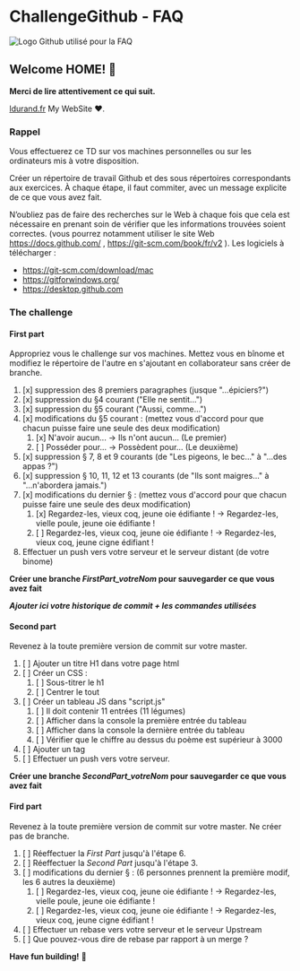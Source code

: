 # ChallengeGithub - FAQ

![Logo Github utilisé pour la FAQ](./ressources/github.jpg)

## Welcome HOME! 👋

**Merci de lire attentivement ce qui suit.**


[ldurand.fr](https://www.ldurand.fr) My WebSite ♥.



### Rappel

Vous effectuerez ce TD sur vos machines personnelles ou sur les ordinateurs mis à votre disposition. 

Créer un répertoire de travail Github et des sous répertoires correspondants aux exercices. 
À chaque étape, il faut commiter, avec un message explicite de ce que vous avez fait.

N’oubliez pas de faire des recherches sur le Web à chaque fois que cela est nécessaire en prenant soin de vérifier que les informations trouvées soient correctes. (vous pourrez notamment utiliser le site Web https://docs.github.com/ , https://git-scm.com/book/fr/v2 ).
Les logiciels à télécharger : 
* https://git-scm.com/download/mac
* https://gitforwindows.org/
* https://desktop.github.com

### The challenge

#### First part
Appropriez vous le challenge sur vos machines.
Mettez vous en bînome et modifiez le répertoire de l'autre en s'ajoutant en collaborateur sans créer de branche.

1. [x] suppression des 8 premiers paragraphes (jusque "...épiciers?")
2. [x] suppression du §4 courant ("Elle ne sentit...")
3. [x] suppression du §5 courant ("Aussi, comme...")
4. [x] modifications du §5 courant : (mettez vous d'accord pour que chacun puisse faire une seule des deux modification)
    1. [x] N'avoir aucun... -> Ils n'ont aucun... (Le premier)
    2. [ ] Posséder pour... -> Possèdent pour… (Le deuxième)
5. [x] suppression § 7, 8 et 9 courants (de "Les pigeons, le bec..." à "...des appas ?")
6. [x] suppression § 10, 11, 12 et 13 courants (de "Ils sont maigres..." à "...n'abordera jamais.")
7. [x] modifications du dernier § : (mettez vous d'accord pour que chacun puisse faire une seule des deux modification)
    1. [x] Regardez-les, vieux coq, jeune oie édifiante ! -> Regardez-les, vielle poule, jeune oie édifiante !
    2. [ ] Regardez-les, vieux coq, jeune oie édifiante ! -> Regardez-les, vieux coq, jeune cigne édifiant !
8. Effectuer un push vers votre serveur et le serveur distant (de votre binome)

**Créer une branche _FirstPart_votreNom_ pour sauvegarder ce que vous avez fait**

***Ajouter ici votre historique de commit + les commandes utilisées***

#### Second part

Revenez à la toute première version de commit sur votre master.

1. [ ] Ajouter un titre H1 dans votre page html
2. [ ] Créer un CSS :
    1. [ ] Sous-titrer le h1
    2. [ ] Centrer le tout
3. [ ] Créer un tableau JS dans "script.js"
    1. [ ] Il doit contenir 11 entrées (11 légumes)
    2. [ ] Afficher dans la console la première entrée du tableau
    3. [ ] Afficher dans la console la dernière entrée du tableau
    4. [ ] Vérifier que le chiffre au dessus du poème est supérieur à 3000
4. [ ] Ajouter un tag
5. [ ] Effectuer un push vers votre serveur.


**Créer une branche _SecondPart_votreNom_ pour sauvegarder ce que vous avez fait**


#### Fird part

Revenez à la toute première version de commit sur votre master.
Ne créer pas de branche.

1. [ ] Réeffectuer la _First Part_ jusqu'à l'étape 6.
2. [ ] Réeffectuer la _Second Part_ jusqu'à l'étape 3.
3. [ ] modifications du dernier § : (6 personnes prennent la première modif, les 6 autres la deuxième)
    1. [ ] Regardez-les, vieux coq, jeune oie édifiante ! -> Regardez-les, vielle poule, jeune oie édifiante !
    2. [ ] Regardez-les, vieux coq, jeune oie édifiante ! -> Regardez-les, vieux coq, jeune cigne édifiant !
4. [ ] Effectuer un rebase vers votre serveur et le serveur Upstream
5. [ ] Que pouvez-vous dire de rebase par rapport à un merge ?

**Have fun building!** 🚀
